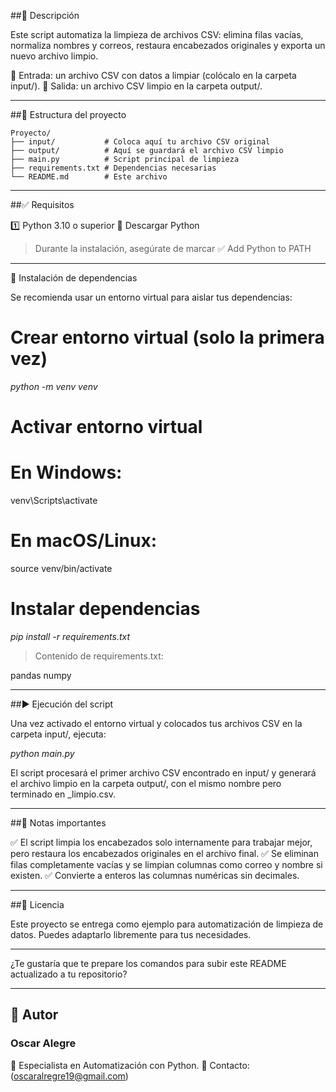 

##📌 Descripción

Este script automatiza la limpieza de archivos CSV: elimina filas vacías, normaliza nombres y correos, restaura encabezados originales y exporta un nuevo archivo limpio.

🔹 Entrada: un archivo CSV con datos a limpiar (colócalo en la carpeta input/).
🔹 Salida: un archivo CSV limpio en la carpeta output/.


---

##📂 Estructura del proyecto
```plaintext
Proyecto/
├── input/           # Coloca aquí tu archivo CSV original
├── output/          # Aquí se guardará el archivo CSV limpio
├── main.py          # Script principal de limpieza
├── requirements.txt # Dependencias necesarias
└── README.md        # Este archivo
```

---

##✅ Requisitos

1️⃣ Python 3.10 o superior
🔗 Descargar Python

> Durante la instalación, asegúrate de marcar ✅ Add Python to PATH




---

🔧 Instalación de dependencias

Se recomienda usar un entorno virtual para aislar tus dependencias:

# Crear entorno virtual (solo la primera vez)
*python -m venv venv*

# Activar entorno virtual

# En Windows:
venv\Scripts\activate

# En macOS/Linux:
source venv/bin/activate

# Instalar dependencias
*pip install -r requirements.txt*

> Contenido de requirements.txt:

pandas
numpy


---

##▶️ Ejecución del script

Una vez activado el entorno virtual y colocados tus archivos CSV en la carpeta input/, ejecuta:

*python main.py*

El script procesará el primer archivo CSV encontrado en input/ y generará el archivo limpio en la carpeta output/, con el mismo nombre pero terminado en _limpio.csv.


---

##🚨 Notas importantes

✅ El script limpia los encabezados solo internamente para trabajar mejor, pero restaura los encabezados originales en el archivo final.
✅ Se eliminan filas completamente vacías y se limpian columnas como correo y nombre si existen.
✅ Convierte a enteros las columnas numéricas sin decimales.


---

##📄 Licencia

Este proyecto se entrega como ejemplo para automatización de limpieza de datos. Puedes adaptarlo libremente para tus necesidades.


---

¿Te gustaría que te prepare los comandos para subir este README actualizado a tu repositorio?

---

## 🤝 Autor

### Oscar Alegre
💼 Especialista en Automatización con Python.
📧 Contacto: (oscaralregre19@gmail.com)
